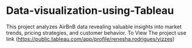 # Data-visualization-using-Tableau
This project analyzes AirBnB data revealing valuable insights into market trends, pricing strategies, and customer behavior. 
To View The project use link (https://public.tableau.com/app/profile/renesha.rodrigues/vizzes)
